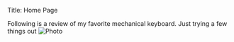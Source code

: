 Title: Home Page

Following is a review of my favorite mechanical keyboard.
Just trying a few things out
![Photo]({static}images/photo.jpeg)
